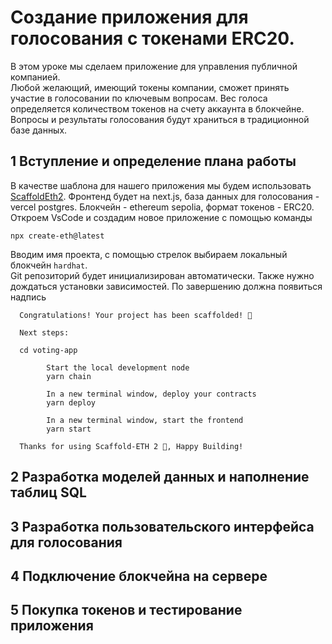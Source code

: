 # Создание приложения для голосования с токенами ERC20. 

В этом уроке мы сделаем приложение для управления публичной компанией.  
Любой желающий, имеющий токены компании, сможет принять участие в голосовании по ключевым вопросам. 
Вес голоса определяется количеством токенов на счету аккаунта в блокчейне. 
Вопросы и результаты голосования будут храниться в традиционной базе данных.  

## 1 Вступление и определение плана работы

В качестве шаблона для нашего приложения мы будем использовать [ScaffoldEth2](). 
Фронтенд будет на next.js, база данных для голосования - vercel postgres. 
Блокчейн - ethereum sepolia, формат токенов - ERC20. 
Откроем VsCode и создадим новое приложение с помощью команды 
```
npx create-eth@latest
``` 
Вводим имя проекта, с помощью стрелок выбираем локальный блокчейн `hardhat`.  
Git репозиторий будет инициализирован автоматически. 
Также нужно дождаться установки зависимостей. 
По завершению должна появиться надпись 
```
  Congratulations! Your project has been scaffolded! 🎉

  Next steps:

  cd voting-app

        Start the local development node
        yarn chain

        In a new terminal window, deploy your contracts
        yarn deploy

        In a new terminal window, start the frontend
        yarn start

  Thanks for using Scaffold-ETH 2 🙏, Happy Building!
``` 

## 2 Разработка моделей данных и наполнение таблиц SQL 

## 3 Разработка пользовательского интерфейса для голосования 

## 4 Подключение блокчейна на сервере

## 5 Покупка токенов и тестирование приложения